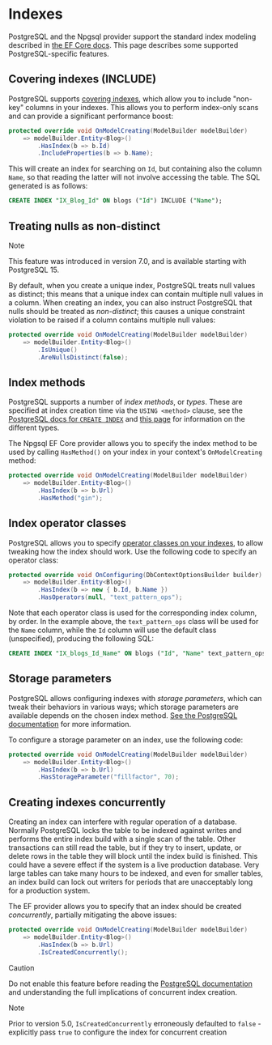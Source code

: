 # Indexes

PostgreSQL and the Npgsql provider support the standard index modeling described in [the EF Core docs](https://docs.microsoft.com/ef/core/modeling/indexes). This page describes some supported PostgreSQL-specific features.

## Covering indexes (INCLUDE)

PostgreSQL supports [covering indexes](https://paquier.xyz/postgresql-2/postgres-11-covering-indexes), which allow you to include "non-key" columns in your indexes. This allows you to perform index-only scans and can provide a significant performance boost:

```c#
protected override void OnModelCreating(ModelBuilder modelBuilder)
    => modelBuilder.Entity<Blog>()
        .HasIndex(b => b.Id)
        .IncludeProperties(b => b.Name);
```

This will create an index for searching on `Id`, but containing also the column `Name`, so that reading the latter will not involve accessing the table. The SQL generated is as follows:

```sql
CREATE INDEX "IX_Blog_Id" ON blogs ("Id") INCLUDE ("Name");
```

## Treating nulls as non-distinct

> [!NOTE]
> This feature was introduced in version 7.0, and is available starting with PostgreSQL 15.

By default, when you create a unique index, PostgreSQL treats null values as distinct; this means that a unique index can contain multiple null values in a column. When creating an index, you can also instruct PostgreSQL that nulls should be treated as *non-distinct*; this causes a unique constraint violation to be raised if a column contains multiple null values:

```c#
protected override void OnModelCreating(ModelBuilder modelBuilder)
    => modelBuilder.Entity<Blog>()
        .IsUnique()
        .AreNullsDistinct(false);
```

## Index methods

PostgreSQL supports a number of *index methods*, or *types*. These are specified at index creation time via the `USING <method>` clause, see the [PostgreSQL docs for `CREATE INDEX`](https://www.postgresql.org/docs/current/static/sql-createindex.html) and [this page](https://www.postgresql.org/docs/current/static/indexes-types.html) for information on the different types.

The Npgsql EF Core provider allows you to specify the index method to be used by calling `HasMethod()` on your index in your context's `OnModelCreating` method:

```c#
protected override void OnModelCreating(ModelBuilder modelBuilder)
    => modelBuilder.Entity<Blog>()
        .HasIndex(b => b.Url)
        .HasMethod("gin");
```

## Index operator classes

PostgreSQL allows you to specify [operator classes on your indexes](https://www.postgresql.org/docs/current/indexes-opclass.html), to allow tweaking how the index should work. Use the following code to specify an operator class:

```c#
protected override void OnConfiguring(DbContextOptionsBuilder builder)
    => modelBuilder.Entity<Blog>()
        .HasIndex(b => new { b.Id, b.Name })
        .HasOperators(null, "text_pattern_ops");
```

Note that each operator class is used for the corresponding index column, by order. In the example above, the `text_pattern_ops` class will be used for the `Name` column, while the `Id` column will use the default class (unspecified), producing the following SQL:

```sql
CREATE INDEX "IX_blogs_Id_Name" ON blogs ("Id", "Name" text_pattern_ops);
```

## Storage parameters

PostgreSQL allows configuring indexes with *storage parameters*, which can tweak their behaviors in various ways; which storage parameters are available depends on the chosen index method. [See the PostgreSQL documentation](https://www.postgresql.org/docs/current/sql-createindex.html#SQL-CREATEINDEX-STORAGE-PARAMETERS) for more information.

To configure a storage parameter on an index, use the following code:

```c#
protected override void OnModelCreating(ModelBuilder modelBuilder)
    => modelBuilder.Entity<Blog>()
        .HasIndex(b => b.Url)
        .HasStorageParameter("fillfactor", 70);
```

## Creating indexes concurrently

Creating an index can interfere with regular operation of a database. Normally PostgreSQL locks the table to be indexed against writes and performs the entire index build with a single scan of the table. Other transactions can still read the table, but if they try to insert, update, or delete rows in the table they will block until the index build is finished. This could have a severe effect if the system is a live production database. Very large tables can take many hours to be indexed, and even for smaller tables, an index build can lock out writers for periods that are unacceptably long for a production system.

The EF provider allows you to specify that an index should be created *concurrently*, partially mitigating the above issues:

```c#
protected override void OnModelCreating(ModelBuilder modelBuilder)
    => modelBuilder.Entity<Blog>()
        .HasIndex(b => b.Url)
        .IsCreatedConcurrently();
```

> [!CAUTION]
> Do not enable this feature before reading the [PostgreSQL documentation](https://www.postgresql.org/docs/current/sql-createindex.html#SQL-CREATEINDEX-CONCURRENTLY) and understanding the full implications of concurrent index creation.

> [!NOTE]
> Prior to version 5.0, `IsCreatedConcurrently` erroneously defaulted to `false` - explicitly pass `true` to configure the index for concurrent creation
